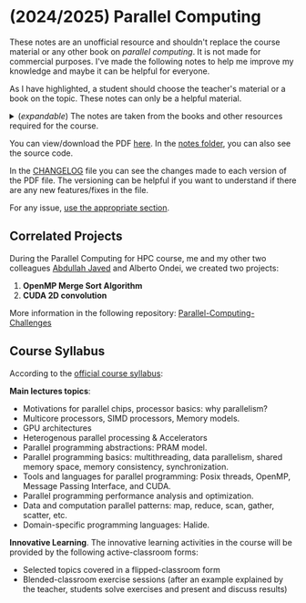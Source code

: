 # (2024/2025) Parallel Computing

These notes are an unofficial resource and shouldn't replace the course material or any other book on _parallel computing_. It is not made for commercial purposes. I've made the following notes to help me improve my knowledge and maybe it can be helpful for everyone.

As I have highlighted, a student should choose the teacher's material or a book on the topic. These notes can only be a helpful material.

<details><summary>(<i>expandable</i>) The notes are taken from the books and other resources required for the course.</summary>

<ul>
    <li>Gene M Amdahl. Validity of the single processor approach to achieving large scale computing capabilities, reprinted from the afips conference proceedings, vol. 30 (atlantic city, nj, apr/ 18-20), afips press, reston, va., 1967, pp. 483-485, when dr. amdahl was at international business machines corporation, sunnyvale, california. <i>IEEE Solid-State Circuits Society Newsletter</i>, 12(3):19-20, 2007.</li>
    <li>Guy E. Blelloch, Laxman Dhulipala and Yihan Sun. Introduction to parallel algorithms. <a href="https://www.cs.cmu.edu/~guyb/paralg/paralg/parallel.pdf">PDF</a>, 2024. [Accessed 22-10-2024]</li>
    <li>Course slides.</li>
    <li>John L Gustafson. Reevaluating Amdahl's law. <i>Communications of the ACM</i>, 31(5):532-533, 1988.</li>
    <li>Johnston Hans. OpenMP by Example. <a href="https://people.math.umass.edu/~johnston/PHI_WG_2014/OpenMPSlides_tamu_sc.pdf">PDF</a>, 2024. [Accessed 23-10-2024].</li>
    <li>Vipin Kumar, Ananth Grama, Anshul Gupta, and George Karypis. <i>Introduction to parallel computing</i>, volume 110. Benjamin/Cummings Redwood City, CA, 1994.</li>
    <li>Erik Lindholm, John Nickolls, Stuart Oberman, and John Montrym. Nvidia tesla: A unified graphics and computing architecture. <i>IEEE micro</i>, 28(2):39-55, 2008. <a href="https://ieeexplore.ieee.org/document/4523358">PDF</a>.</li>
    <li>M. McCool, J. Reinders, and A. Robison. <i>Structured Parallel Programming: Patterns for Efficient Computation</i>. ITPro collection. Elsevier Science, 2012.</li>
    <li>Microsoft. The critical directive. <a href="https://learn.microsoft.com/en-us/cpp/parallel/openmp/a-examples?view=msvc-170#a5-the-critical-directive">website</a>, 2024. [Accessed 29-10-2024].</li>
    <li>M. Nemirovsky and D. Tullsen. <i>Multithreading Architecture</i>. Synthesis Lectures on Computer Architecture. Springer International Publishing, 2022.</li>
    <li>University of Michigan. EECS Department. Prof. Ronald Dreslinski. Lecture 5, Synchronization I - EECS 570, 2024. <a href="https://www.eecs.umich.edu/courses/eecs570/lectures/5.pdf">PDF</a>. [Accessed 24-11-2024].</li>
    <li>Wikipedia. Cache (computing) - Wikipedia. <a href="https://en.wikipedia.org/wiki/Cache_(computing)">website</a>. [Accessed 20-10-2024].</li>
</ul>

</details>

You can view/download the PDF [here](notes/parallel-computing.pdf). In the [notes folder](notes/), you can also see the source code.

In the [CHANGELOG](CHANGELOG.md) file you can see the changes made to each version of the PDF file. The versioning can be helpful if you want to understand if there are any new features/fixes in the file.

For any issue, [use the appropriate section](https://github.com/PoliMI-HPC-E-notes-projects-AndreVale69/HPC-E-PoliMI-university-notes/issues).

## Correlated Projects

During the Parallel Computing for HPC course, me and my other two colleagues [Abdullah Javed](https://it.linkedin.com/in/javedabdullah) and Alberto Ondei, we created two projects:

1. **OpenMP Merge Sort Algorithm**
2. **CUDA 2D convolution**

More information in the following repository: [Parallel-Computing-Challenges](https://github.com/PoliMI-HPC-E-notes-projects-AndreVale69/Parallel-Computing-Challenges)

## Course Syllabus

According to the [official course syllabus](https://www11.ceda.polimi.it/schedaincarico/schedaincarico/controller/scheda_pubblica/SchedaPublic.do?&evn_default=evento&c_classe=836280&__pj0=0&__pj1=442fa6ae26032c1734261c6daa9790b9):

**Main lectures topics**:
- Motivations for parallel chips, processor basics: why parallelism? 
- Multicore processors, SIMD processors, Memory models. 
- GPU architectures 
- Heterogenous parallel processing & Accelerators 
- Parallel programming abstractions: PRAM model. 
- Parallel programming basics: multithreading, data parallelism, shared memory space, memory consistency, synchronization. 
- Tools and languages for parallel programming: Posix threads, OpenMP, Message Passing Interface, and CUDA. 
- Parallel programming performance analysis and optimization. 
- Data and computation parallel patterns: map, reduce, scan, gather, scatter, etc. 
- Domain-specific programming languages: Halide.

**Innovative Learning**. The innovative learning activities in the course will be provided by the following active-classroom forms:
- Selected topics covered in a flipped-classroom form
- Blended-classroom exercise sessions (after an example explained by the teacher, students solve exercises and present and discuss results)